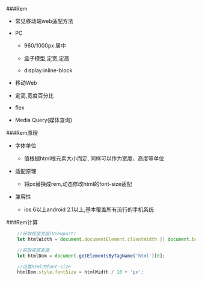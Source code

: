 ###Rem

* 常见移动端web适配方法

 * PC
    
   * 960/1000px 居中
   
   * 盒子模型,定宽,定高
   
   * display:inline-block
   
 
 * 移动Web
 
  * 定高,宽度百分比
  
  * flex
  
  * Media Query(媒体查询)
  
  
###Rem原理

 * 字体单位
 
   * 值根据html根元素大小而定, 同样可以作为宽度、高度等单位
   
   
 * 适配原理
  
   * 将px替换成rem,动态修改html的font-size适配
   
   
 * 兼容性
 
   * ios 6以上android 2.1以上,基本覆盖所有流行的手机系统
   
 
###Rem计算

```js
    //获取视窗宽度(Viewport)
    let htmlWidth = document.documentElement.clientWidth || document.body.clientWidth;

    //获取视窗高度
    let htmlDom = document.getElementsByTagName('html')[0];

    //设置html的font-size
    htmlDom.style.fontSize = htmlWidth / 10 + 'px';
```
